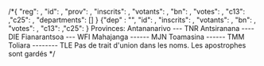 /*{ "reg": , "id": , "prov": ,
    "inscrits": ,
    "votants": ,
    "bn": ,
    "votes": ,
    "c13": ,"c25": ,
    "departments": []
}
{"dep" : "", "id": ,
    "inscrits": ,
    "votants": ,
    "bn": ,
    "votes": ,
    "c13": ,"c25":
}
Provinces:
Antananarivo --- TNR
Antsiranana ---- DIE
Fianarantsoa --- WFI
Mahajanga ------ MJN
Toamasina ------ TMM
Toliara -------- TLE
Pas de trait d'union dans les noms.
Les apostrophes sont gardés
*/
